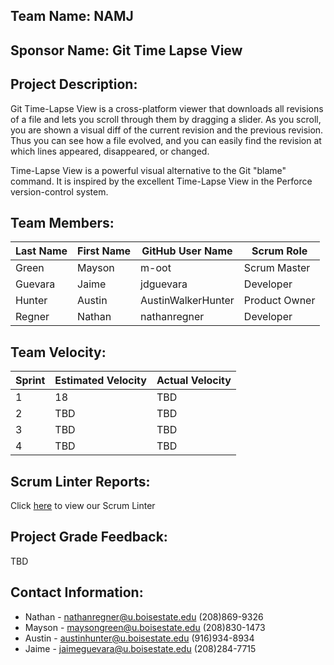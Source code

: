 ## Team Name: NAMJ

## Sponsor Name: Git Time Lapse View

## Project Description:

Git Time-Lapse View is a cross-platform viewer that downloads all revisions of a file and lets you scroll through them by dragging a slider. As you scroll, you are shown a visual diff of the current revision and the previous revision. Thus you can see how a file evolved, and you can easily find the revision at which lines appeared, disappeared, or changed.

Time-Lapse View is a powerful visual alternative to the Git "blame" command. It is inspired by the excellent Time-Lapse View in the Perforce version-control system.

## Team Members:

Last Name       | First Name      | GitHub User Name     | Scrum Role
--------------- | --------------- | -------------------- | ---------------
Green           | Mayson          | m-oot                | Scrum Master
Guevara         | Jaime           | jdguevara            | Developer 
Hunter          | Austin          | AustinWalkerHunter   | Product Owner
Regner          | Nathan          | nathanregner         | Developer

## Team Velocity:

Sprint | Estimated Velocity | Actual Velocity
------ | ------------------ | ---------------
1      | 18                 | TBD
2      | TBD                | TBD
3      | TBD                | TBD
4      | TBD                | TBD

## Scrum Linter Reports:
Click [here](http://cs.boisestate.edu/~bdit/ScrumLinter/CS471F18ScrumLinterReports/CS471-F18-NAMJ_xp1NZtPb9F7lGFc02kX2ZFRquI9B0EykoEDGWTKo/) to view our Scrum Linter

## Project Grade Feedback:
TBD

## Contact Information:
* Nathan - <nathanregner@u.boisestate.edu>  (208)869-9326
* Mayson - <maysongreen@u.boisestate.edu>   (208)830-1473
* Austin - <austinhunter@u.boisestate.edu>  (916)934-8934
* Jaime  - <jaimeguevara@u.boisestate.edu>  (208)284-7715

